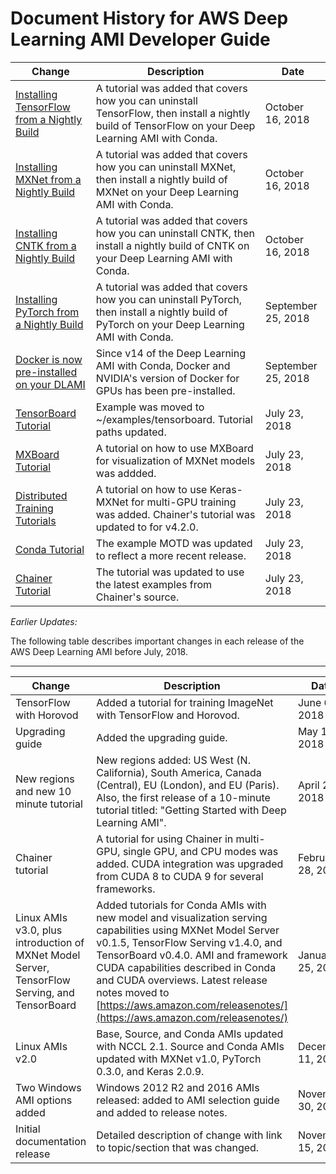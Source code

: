 # Document History for AWS Deep Learning AMI Developer Guide<a name="doc-history"></a>

| Change | Description | Date | 
| --- |--- |--- |
| [Installing TensorFlow from a Nightly Build](https://docs.aws.amazon.com/dlami/latest/devguide/tutorial-tensorflow.html) | A tutorial was added that covers how you can uninstall TensorFlow, then install a nightly build of TensorFlow on your Deep Learning AMI with Conda\. | October 16, 2018 | 
| [Installing MXNet from a Nightly Build](https://docs.aws.amazon.com/dlami/latest/devguide/tutorial-mxnet.html) | A tutorial was added that covers how you can uninstall MXNet, then install a nightly build of MXNet on your Deep Learning AMI with Conda\. | October 16, 2018 | 
| [Installing CNTK from a Nightly Build](https://docs.aws.amazon.com/dlami/latest/devguide/tutorial-cntk.html) | A tutorial was added that covers how you can uninstall CNTK, then install a nightly build of CNTK on your Deep Learning AMI with Conda\. | October 16, 2018 | 
| [Installing PyTorch from a Nightly Build](https://docs.aws.amazon.com/dlami/latest/devguide/tutorial-pytorch.html) | A tutorial was added that covers how you can uninstall PyTorch, then install a nightly build of PyTorch on your Deep Learning AMI with Conda\. | September 25, 2018 | 
| [Docker is now pre\-installed on your DLAMI](https://docs.aws.amazon.com/dlami/latest/devguide/resources.html) | Since v14 of the Deep Learning AMI with Conda, Docker and NVIDIA's version of Docker for GPUs has been pre\-installed\. | September 25, 2018 | 
| [TensorBoard Tutorial](https://docs.aws.amazon.com/dlami/latest/devguide/tutorial-tensorboard.html) | Example was moved to \~/examples/tensorboard\. Tutorial paths updated\. | July 23, 2018 | 
| [MXBoard Tutorial](https://docs.aws.amazon.com/dlami/latest/devguide/debugging-and-visualization.html) | A tutorial on how to use MXBoard for visualization of MXNet models was addded\. | July 23, 2018 | 
| [Distributed Training Tutorials](https://docs.aws.amazon.com/dlami/latest/devguide/distributed-training.html) | A tutorial on how to use Keras\-MXNet for multi\-GPU training was added\. Chainer's tutorial was updated to for v4\.2\.0\. | July 23, 2018 | 
| [Conda Tutorial](https://docs.aws.amazon.com/dlami/latest/devguide/tutorial-conda.html) | The example MOTD was updated to reflect a more recent release\. | July 23, 2018 | 
| [Chainer Tutorial](https://docs.aws.amazon.com/dlami/latest/devguide/tutorial-chainer.html) | The tutorial was updated to use the latest examples from Chainer's source\. | July 23, 2018 | 

*Earlier Updates:*

The following table describes important changes in each release of the AWS Deep Learning AMI before July, 2018\.


****  

| Change | Description | Date | 
| --- | --- | --- | 
| TensorFlow with Horovod | Added a tutorial for training ImageNet with TensorFlow and Horovod\.  | June 6, 2018 | 
| Upgrading guide | Added the upgrading guide\. | May 15, 2018 | 
| New regions and new 10 minute tutorial | New regions added: US West \(N\. California\), South America, Canada \(Central\), EU \(London\), and EU \(Paris\)\. Also, the first release of a 10\-minute tutorial titled: "Getting Started with Deep Learning AMI"\. | April 26, 2018 | 
| Chainer tutorial | A tutorial for using Chainer in multi\-GPU, single GPU, and CPU modes was added\. CUDA integration was upgraded from CUDA 8 to CUDA 9 for several frameworks\. | February 28, 2018 | 
| Linux AMIs v3\.0, plus introduction of MXNet Model Server, TensorFlow Serving, and TensorBoard | Added tutorials for Conda AMIs with new model and visualization serving capabilities using MXNet Model Server v0\.1\.5, TensorFlow Serving v1\.4\.0, and TensorBoard v0\.4\.0\. AMI and framework CUDA capabilities described in Conda and CUDA overviews\. Latest release notes moved to [https://aws.amazon.com/releasenotes/](https://aws.amazon.com/releasenotes/) | January 25, 2018 | 
| Linux AMIs v2\.0 | Base, Source, and Conda AMIs updated with NCCL 2\.1\. Source and Conda AMIs updated with MXNet v1\.0, PyTorch 0\.3\.0, and Keras 2\.0\.9\. | December 11, 2017 | 
| Two Windows AMI options added | Windows 2012 R2 and 2016 AMIs released: added to AMI selection guide and added to release notes\. | November 30, 2017 | 
| Initial documentation release | Detailed description of change with link to topic/section that was changed\. | November 15, 2017 | 